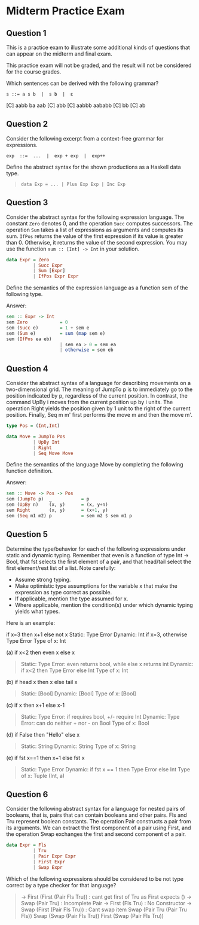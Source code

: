 # Midterm Practice Exam

## Question 1

This is a practice exam to illustrate some additional kinds of questions that can appear on the midterm and final exam.

This practice exam will not be graded, and the result will not be considered for the course grades. 

Which sentences can be derived with the following grammar?

```
s ::= a s b  |  s b  |  ε
```

[C] aabb
ba
aab
[C] abb
[C] aabbb
aababb
[C] bb
[C] ab


## Question 2

Consider the following excerpt from a context-free grammar for expressions.

```
exp  ::=  ...  |  exp + exp  |  exp++
```

Define the abstract syntax for the shown productions as a Haskell data type.

> `data Exp = ... | Plus Exp Exp | Inc Exp`

## Question 3

Consider the abstract syntax for the following expression language. The constant `Zero` denotes 0, and the operation `Succ` computes successors. The operation `Sum` takes a list of expressions as arguments and computes its sum. `IfPos` returns the value of the first expression if its value is greater than 0. Otherwise, it returns the value of the second expression. You may use the function `sum :: [Int] -> Int` in your solution.

```hs
data Expr = Zero 
          | Succ Expr 
          | Sum [Expr] 
          | IfPos Expr Expr
```

Define the semantics of the expression language as a function sem of the following type.

Answer:

```hs
sem :: Expr -> Int
sem Zero			= 0
sem (Succ e) 		= 1 + sem e
sem (Sum e)			= sum (map sem e)
sem (IfPos ea eb)
					| sem ea > 0 = sem ea
					| otherwise = sem eb
```

## Question 4

Consider the abstract syntax of a language for describing movements on a two-dimensional grid. The meaning of JumpTo p is to immediately go to the position indicated by p, regardless of the current position. In contrast, the command UpBy i moves from the current position up by i units. The operation Right yields the position given by 1 unit to the right of the current position. Finally, Seq m m' first performs the move m and then the move m'.

```hs
type Pos = (Int,Int)

data Move = JumpTo Pos
          | UpBy Int
          | Right
          | Seq Move Move
```

Define the semantics of the language Move by completing the following function definition.

Answer:

```hs
sem :: Move -> Pos -> Pos
sem (JumpTo p) 	_			= p
sem (UpBy n) 	(x, y)		= (x, y+n)
sem Right 		(x, y) 		= (x+1, y)
sem (Seq m1 m2) p			= sem m2 $ sem m1 p
```

## Question 5

Determine the type/behavior for each of the following expressions under static and dynamic typing. Remember that even is a function of type Int -> Bool, that fst selects the first element of a pair, and that head/tail select the first element/rest list of a list. Note carefully:

- Assume strong typing.
- Make optimistic type assumptions for the variable x that make the expression as type correct as possible.
- If applicable, mention the type assumed for x.
- Where applicable, mention the condition(s) under which dynamic typing yields what types.

Here is an example:

if x=3 then x+1 else not x
Static: Type Error
Dynamic: Int if x=3, otherwise Type Error
Type of x: Int

(a) if x<2 then even x else x
> Static: Type Error: even returns bool, while else x returns int
> Dynamic: if x<2 then Type Error else Int
> Type of x: Int

(b) if head x then x else tail x
> Static: [Bool]
> Dynamic: [Bool]
> Type of x: [Bool]

(c) if x then x+1 else x-1
> Static: Type Error: if requires bool, +/- require Int
> Dynamic: Type Error: can do neither + nor - on Bool
> Type of x: Bool

(d) if False then "Hello" else x
> Static: String
> Dynamic: String
> Type of x: String

(e) if fst x==1 then x+1 else fst x
> Static: Type Error
> Dynamic: if fst x == 1 then Type Error else Int
> Type of x: Tuple (Int, a)

## Question 6

Consider the following abstract syntax for a language for nested pairs of booleans, that is, pairs that can contain booleans and other pairs. Fls and Tru represent boolean constants. The operation Pair constructs a pair from its arguments. We can extract the first component of a pair using First, and the operation Swap exchanges the first and second component of a pair.

```hs
data Expr = Fls
          | Tru
          | Pair Expr Expr
          | First Expr
          | Swap Expr
```

Which of the following expressions should be considered to be not type correct by a type checker for that language?

> -> First (First (Pair Fls Tru)) 	: cant get first of Tru as First expects ()
> -> Swap (Pair Tru) 					: Incomplete Pair
> -> First (Fls Tru)					: No Constructor
> -> Swap (First (Pair Fls Tru))		: Cant swap item
> Swap (Pair Tru (Pair Tru Fls))
> Swap (Swap (Pair Fls Tru))
First (Swap (Pair Fls Tru))